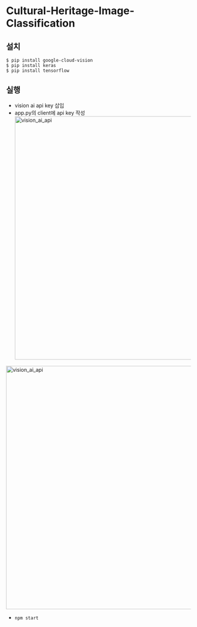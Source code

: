 # Cultural-Heritage-Image-Classification

## 설치

```
$ pip install google-cloud-vision
$ pip install keras
$ pip install tensorflow
```

## 실행

-   vision ai api key 삽입
-   app.py의 client에 api key 작성</br>
    <img width="662" alt="vision_ai_api" src="https://github.com/wlsn0105/Cultural-Heritage-Image-Classification/assets/101302676/c2ab09d3-60a1-4126-b39e-1f2266fc9440"></br>

<img width="662" alt="vision_ai_api" src="https://github.com/wlsn0105/Cultural-Heritage-Image-Classification/assets/101302676/c2ab09d3-60a1-4126-b39e-1f2266fc9440"></br>

-   `npm start`
